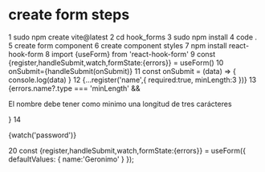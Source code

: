 # create form steps


1 sudo npm create vite@latest
2 cd hook_forms
3 sudo npm install
4 code .
5 create form component
6 create component styles
7 npm install react-hook-form
8 import {useForm} from 'react-hook-form'
9 const {register,handleSubmit,watch,formState:{errors}} = useForm()
10 onSubmit={handleSubmit(onSubmit)}
11 const onSubmit = (data) => {
    console.log(data)
}
12 {...register('name',{
                required:true,
                minLength:3
            })}
13 {errors.name?.type === 'minLength' && <p>El nombre debe tener como minimo una longitud de tres carácteres</p>}
14 <p>{watch('password')}</p>
20 const {register,handleSubmit,watch,formState:{errors}} = useForm({
    defaultValues: {
        name:'Geronimo'
    }
});